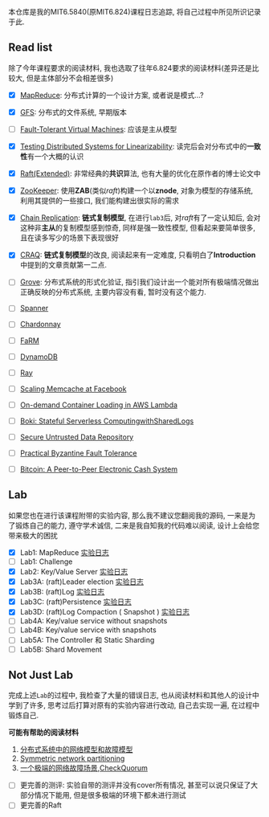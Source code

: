 本仓库是我的MIT6.5840(原MIT6.824)课程日志追踪, 将自己过程中所见所识记录于此.

## Read list

除了今年课程要求的阅读材料, 我也选取了往年6.824要求的阅读材料(差异还是比较大, 但是主体部分不会相差很多)

- [x] [MapReduce](https://pdos.csail.mit.edu/6.824/papers/mapreduce.pdf): 分布式计算的一个设计方案, 或者说是模式...?
- [x] [GFS](https://pdos.csail.mit.edu/6.824/papers/gfs.pdf): 分布式的文件系统, 早期版本
- [ ] [Fault-Tolerant Virtual Machines](http://nil.csail.mit.edu/6.824/2020/papers/vm-ft.pdf): 应该是主从模型
- [x] [Testing Distributed Systems for Linearizability](https://www.anishathalye.com/2017/06/04/testing-distributed-systems-for-linearizability/): 读完后会对分布式中的**一致性**有一个大概的认识
- [x] [Raft(Extended)](https://pdos.csail.mit.edu/6.824/papers/raft-extended.pdf): 非常经典的**共识**算法, 也有大量的优化在原作者的博士论文中
- [x] [ZooKeeper](https://pdos.csail.mit.edu/6.824/papers/zookeeper.pdf): 使用**ZAB**(类似*raft*)构建一个以**znode**, 对象为模型的存储系统, 利用其提供的一些接口, 我们能构建出很实际的需求
- [x] [Chain Replication](https://www.cs.cornell.edu/home/rvr/papers/OSDI04.pdf): **链式复制模型**, 在进行`lab3`后, 对*raft*有了一定认知后, 会对这种非**主从**的复制模型感到惊奇, 同样是强一致性模型, 但看起来要简单很多, 且在读多写少的场景下表现很好
- [x] [CRAQ](http://nil.csail.mit.edu/6.824/2020/papers/craq.pdf): **链式复制模型**的改良, 阅读起来有一定难度, 只看明白了**Introduction**中提到的文章贡献第一二点.
- [ ] [Grove](https://pdos.csail.mit.edu/6.824/papers/grove.pdf): 分布式系统的形式化验证, 指引我们设计出一个能对所有极端情况做出正确反映的分布式系统, 主要内容没有看, 暂时没有这个能力.
- [ ] [Spanner](https://pdos.csail.mit.edu/6.824/papers/spanner.pdf)
- [ ] [Chardonnay](https://pdos.csail.mit.edu/6.824/papers/osdi23-eldeeb.pdf)
- [ ] [FaRM](https://pdos.csail.mit.edu/6.824/papers/farm-2015.pdf)
- [ ] [DynamoDB](https://pdos.csail.mit.edu/6.824/papers/atc22-dynamodb.pdf)
- [ ] [Ray](https://pdos.csail.mit.edu/6.824/papers/ray.pdf)
- [ ] [Scaling Memcache at Facebook](https://pdos.csail.mit.edu/6.824/papers/memcache-fb.pdf)
- [ ] [On-demand Container Loading in AWS Lambda](https://pdos.csail.mit.edu/6.824/papers/atc23-brooker.pdf)
- [ ] [Boki: Stateful Serverless ComputingwithSharedLogs](https://pdos.csail.mit.edu/6.824/papers/jia21sosp-boki.pdf)
- [ ] [Secure Untrusted Data Repository](https://pdos.csail.mit.edu/6.824/papers/li-sundr.pdf)
- [ ] [Practical Byzantine Fault Tolerance](https://pdos.csail.mit.edu/6.824/papers/castro-practicalbft.pdf)
- [ ] [Bitcoin: A Peer-to-Peer Electronic Cash System](https://pdos.csail.mit.edu/6.824/papers/bitcoin.pdf)


## Lab

如果您也在进行该课程附带的实验内容, 那么我不建议您翻阅我的源码, 一来是为了锻炼自己的能力, 遵守学术诚信, 二来是我自知我的代码难以阅读, 设计上会给您带来极大的困扰

- [x] Lab1: MapReduce [实验日志](./labNotes/lab1.md)
- [ ] Lab1: Challenge 
- [x] Lab2: Key/Value Server [实验日志](./labNotes/lab2.md)
- [x] Lab3A: (raft)Leader election [实验日志](./labNotes/lab3a.md)
- [x] Lab3B: (raft)Log [实验日志](./labNotes/lab3b.md)
- [x] Lab3C: (raft)Persistence [实验日志](./labNotes/lab3c.md)
- [x] Lab3D: (raft)Log Compaction ( Snapshot ) [实验日志](./labNotes/lab3d.md)
- [ ] Lab4A: Key/value service without snapshots
- [ ] Lab4B: Key/value service with snapshots
- [ ] Lab5A: The Controller 和 Static Sharding
- [ ] Lab5B: Shard Movement

## Not Just Lab

完成上述`Lab`的过程中, 我检查了大量的错误日志, 也从阅读材料和其他人的设计中学到了许多, 思考过后打算对原有的实验内容进行改动, 自己去实现一遍, 在过程中锻炼自己.

**可能有帮助的阅读材料**

1. [分布式系统中的网络模型和故障模型](https://danielw.cn/network-failure-models)
2. [Symmetric network partitioning](https://github.com/baidu/braft/blob/master/docs/cn/raft_protocol.md#symmetric-network-partitioning)
3. [一个极端的网络故障场景](https://www.zhihu.com/question/483967518),[CheckQuorum](https://github.com/etcd-io/etcd/issues/3866) 

- [ ] 更完善的测评: 实验自带的测评并没有cover所有情况, 甚至可以说只保证了大部分情况下能用, 但是很多极端的环境下都未进行测试
- [ ] 更完善的Raft
